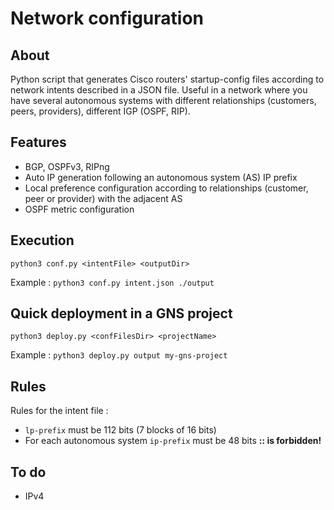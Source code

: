 # Network configuration 

## About
Python script that generates Cisco routers' startup-config files according to network intents described in a JSON file. Useful in a network where you have several autonomous systems with different relationships (customers, peers, providers), different IGP (OSPF, RIP).

## Features
 - BGP, OSPFv3, RIPng
 - Auto IP generation following an autonomous system (AS) IP prefix
 - Local preference configuration according to relationships (customer, peer or provider) with the adjacent AS
 - OSPF metric configuration

## Execution
`python3 conf.py <intentFile> <outputDir>`

Example : 
`python3 conf.py intent.json ./output`

## Quick deployment in a GNS project
`python3 deploy.py <confFilesDir> <projectName>`

Example : 
`python3 deploy.py output my-gns-project`

## Rules
Rules for the intent file :
 - `lp-prefix` must be 112 bits (7 blocks of 16 bits)
 - For each autonomous system `ip-prefix` must be 48 bits **:: is forbidden!**

## To do
 - IPv4
